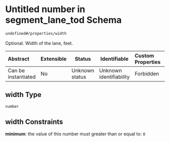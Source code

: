 # Untitled number in segment_lane_tod Schema

```txt
undefined#/properties/width
```

Optional. Width of the lane, feet.


| Abstract            | Extensible | Status         | Identifiable            | Custom Properties | Additional Properties | Access Restrictions | Defined In                                                                                      |
| :------------------ | ---------- | -------------- | ----------------------- | :---------------- | --------------------- | ------------------- | ----------------------------------------------------------------------------------------------- |
| Can be instantiated | No         | Unknown status | Unknown identifiability | Forbidden         | Allowed               | none                | [segment_lane_tod.schema.json\*](../../out/segment_lane_tod.schema.json "open original schema") |

## width Type

`number`

## width Constraints

**minimum**: the value of this number must greater than or equal to: `0`

